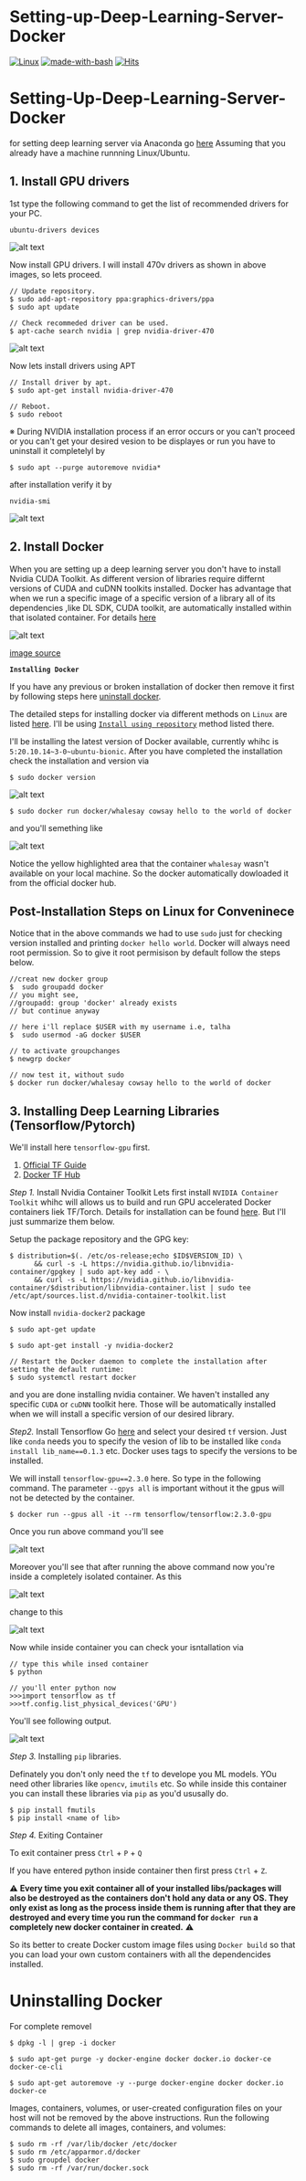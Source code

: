 # Setting-up-Deep-Learning-Server-Docker

[![Linux](https://svgshare.com/i/Zhy.svg)](https://svgshare.com/i/Zhy.svg) [![made-with-bash](https://img.shields.io/badge/Made%20with-Bash-1f425f.svg)](https://www.gnu.org/software/bash/) [![Hits](https://hits.seeyoufarm.com/api/count/incr/badge.svg?url=https%3A%2F%2Fgithub.com%2FMr-TalhaIlyas%2FSetting-up-Deep-Learning-Server-Docker&count_bg=%2379C83D&title_bg=%23555555&icon=&icon_color=%23E7E7E7&title=hits&edge_flat=false)](https://hits.seeyoufarm.com)

# Setting-Up-Deep-Learning-Server-Docker
for setting deep learning server via Anaconda go [here](https://github.com/Mr-TalhaIlyas/Deep-Learning-Sever-via-Docker)
Assuming that you already have a machine runnning Linux/Ubuntu.

## 1. Install GPU drivers

1st type the following command to get the list of recommended drivers for your PC.

```
ubuntu-drivers devices
```

![alt text](https://github.com/Mr-TalhaIlyas/Setting-Up-Deep-Learning-Server-Anaconda/blob/main/Pictures/s1.png)

Now install GPU drivers. I will install 470v drivers as shown in above images, so lets proceed.

```
// Update repository.  
$ sudo add-apt-repository ppa:graphics-drivers/ppa  
$ sudo apt update  

// Check recommeded driver can be used.  
$ apt-cache search nvidia | grep nvidia-driver-470 
```

![alt text](https://github.com/Mr-TalhaIlyas/Setting-Up-Deep-Learning-Server-Anaconda/blob/main/Pictures/s2.png)

Now lets install drivers using APT

```
// Install driver by apt.  
$ sudo apt-get install nvidia-driver-470  

// Reboot.  
$ sudo reboot  
```

※ During NVIDIA installation process if an error occurs or you can't proceed or you can't get your desired vesion to be displayes or run you have to uninstall it completelyl by

```
$ sudo apt --purge autoremove nvidia*
```
after installation verify it by

```
nvidia-smi
```
![alt text](https://github.com/Mr-TalhaIlyas/Setting-Up-Deep-Learning-Server-Anaconda/blob/main/Pictures/s3.png)

## 2. Install Docker

When you are setting up a deep learning server you don't have to install Nvidia CUDA Toolkit. As different version of libraries require differnt versions of CUDA and cuDNN toolkits installed. Docker has advantage that when we run a specific image of a specific version of a library all of its dependencies ,like DL SDK, CUDA toolkit, are automatically installed within that isolated container. For details [here](https://docs.nvidia.com/deeplearning/frameworks/user-guide/index.html)

![alt text](https://github.com/Mr-TalhaIlyas/Setting-up-Deep-Learning-Server-Docker/blob/main/screens/nvidia1.png)

[image source](https://docs.nvidia.com/deeplearning/frameworks/user-guide/index.html)


**`Installing Docker`**

If you have any previous or broken installation of docker then remove it first by following steps here [uninstall docker](#uninstall-docker).

The detailed steps for installing docker via different methods on `Linux` are listed [here](https://docs.docker.com/engine/install/ubuntu/). I'll be using [`Install using repository`](https://docs.docker.com/engine/install/ubuntu/#install-using-the-repository) method listed there.

I'll be installing the latest version of Docker available, currently whihc is `5:20.10.14~3-0~ubuntu-bionic`.
After you have completed the installation check the installation and version via
```
$ sudo docker version
```
![alt text](https://github.com/Mr-TalhaIlyas/Setting-up-Deep-Learning-Server-Docker/blob/main/screens/docker_v.png)

```
$ sudo docker run docker/whalesay cowsay hello to the world of docker
```
and you'll semething like

![alt text](https://github.com/Mr-TalhaIlyas/Setting-up-Deep-Learning-Server-Docker/blob/main/screens/hello_docker.png)

Notice the yellow highlighted area that the container `whalesay` wasn't available on your local machine. So the docker automatically dowloaded it from the official docker hub.

## Post-Installation Steps on Linux for Conveninece
Notice that in the above commands we had to use `sudo` just for checking version installed and printing `docker hello world`. Docker will always need root permission. So to give it root permisison by default follow the steps below.

```
//creat new docker group
$  sudo groupadd docker
// you might see,
//groupadd: group 'docker' already exists
// but continue anyway

// here i'll replace $USER with my username i.e, talha
$  sudo usermod -aG docker $USER

// to activate groupchanges
$ newgrp docker 

// now test it, without sudo
$ docker run docker/whalesay cowsay hello to the world of docker
```

## 3. Installing Deep Learning Libraries (Tensorflow/Pytorch)

We'll install here `tensorflow-gpu` first.
1. [Official TF Guide](https://www.tensorflow.org/install/docker)
2. [Docker TF Hub](https://hub.docker.com/r/tensorflow/tensorflow/)

*Step 1.* Install Nvidia Container Toolkit
Lets first install `NVIDIA Container Toolkit` whihc will allows us to build and run GPU accelerated Docker containers liek TF/Torch. Details for installation can be found [here](https://docs.nvidia.com/datacenter/cloud-native/container-toolkit/install-guide.html#docker). But I'll just summarize them below.

Setup the package repository and the GPG key:
```
$ distribution=$(. /etc/os-release;echo $ID$VERSION_ID) \
      && curl -s -L https://nvidia.github.io/libnvidia-container/gpgkey | sudo apt-key add - \
      && curl -s -L https://nvidia.github.io/libnvidia-container/$distribution/libnvidia-container.list | sudo tee /etc/apt/sources.list.d/nvidia-container-toolkit.list
```
Now install `nvidia-docker2` package

```
$ sudo apt-get update

$ sudo apt-get install -y nvidia-docker2

// Restart the Docker daemon to complete the installation after setting the default runtime:
$ sudo systemctl restart docker
```
and you are done installing nvidia container. We haven't installed any specific `CUDA` or `cuDNN` toolkit here. Those will be automatically installed when we will install a specific version of our desired library.

*Step2.* Install Tensorflow
Go [here](https://hub.docker.com/r/tensorflow/tensorflow/tags) and select your desired `tf` version. Just like `conda` needs you to specify the vesion of lib to be installed like `conda install lib_name==0.1.3` etc. Docker uses tags to specify the versions to be installed.

We will install `tensorflow-gpu==2.3.0` here. So type in the following command. The parameter `--gpys all` is important without it the gpus will not be detected by the container.

```
$ docker run --gpus all -it --rm tensorflow/tensorflow:2.3.0-gpu
```

Once you run above command you'll see

![alt text](https://github.com/Mr-TalhaIlyas/Setting-up-Deep-Learning-Server-Docker/blob/main/screens/tf3.png)

Moreover you'll see that after running the above command now you're inside a completely isolated container. As this 

![alt text](https://github.com/Mr-TalhaIlyas/Setting-up-Deep-Learning-Server-Docker/blob/main/screens/b.png)

change to this

![alt text](https://github.com/Mr-TalhaIlyas/Setting-up-Deep-Learning-Server-Docker/blob/main/screens/c.png)

Now while inside container you can check your isntallation via

```
// type this while insed container
$ python

// you'll enter python now
>>>import tensorflow as tf
>>>tf.config.list_physical_devices('GPU')
```
You'll see following output.

![alt text](https://github.com/Mr-TalhaIlyas/Setting-up-Deep-Learning-Server-Docker/blob/main/screens/tf3_op.png)

*Step 3.* Installing `pip` libraries.

Definately you don't only need the `tf` to develope you ML models. YOu need other libraries like `opencv`, `imutils` etc. So while inside this container you can install these libraries via `pip` as you'd ususally do.

```
$ pip install fmutils
$ pip install <name of lib>
```
*Step 4.* Exiting Container

To exit container press `Ctrl` + `P` + `Q`

If you have entered python inside container then first press `Ctrl` + `Z`.

⚠ **Every time you exit container all of your installed libs/packages will also be destroyed as the containers don't hold any data or any OS. They only exist as long as the process inside them is running after that they are destroyed and every time you run the command for `docker run` a completely new docker container in created.** ⚠

So its better to create Docker custom image files using `Docker build` so that you can load your own custom containers with all the dependencides installed.








# <a name="uninstall-docker">Uninstalling Docker</a>

For complete removel 

```cli
$ dpkg -l | grep -i docker

$ sudo apt-get purge -y docker-engine docker docker.io docker-ce docker-ce-cli

$ sudo apt-get autoremove -y --purge docker-engine docker docker.io docker-ce
```
Images, containers, volumes, or user-created configuration files on your host will not be removed by the above instructions. Run the following commands to delete all images, containers, and volumes:

```cli
$ sudo rm -rf /var/lib/docker /etc/docker
$ sudo rm /etc/apparmor.d/docker
$ sudo groupdel docker
$ sudo rm -rf /var/run/docker.sock
```
